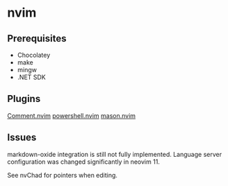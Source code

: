# nvim

## Prerequisites

* Chocolatey
* make
* mingw
* .NET SDK

## Plugins

[Comment.nvim](https://github.com/numToStr/Comment.nvim)
[powershell.nvim](https://github.com/theleop/powershell.nvim)
[mason.nvim](https://github.com/mason-org/mason.nvim)

## Issues

markdown-oxide integration is still not fully implemented.
Language server configuration was changed significantly in neovim 11.

See nvChad for pointers when editing.

